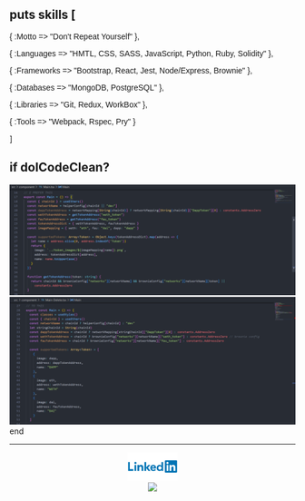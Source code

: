 
<!-- <p align="center">
<img height="180em" src="https://github-readme-stats.vercel.app/api/top-langs/?username=damdafayton&theme=dark&layout=compact" />
</p> -->

## puts skills [
<section style="font-family: Arial;">
<p>{ :Motto => "Don't Repeat Yourself" },</p>

<p>{ :Languages => "HMTL, CSS, SASS, JavaScript, Python, Ruby, Solidity" },</p>

<p>{ :Frameworks => "Bootstrap, React, Jest, Node/Express, Brownie" },</p>

<p>{ :Databases => "MongoDB, PostgreSQL" },</p>

<p>{ :Libraries => "Git, Redux, WorkBox" },</p>
 
<p>{ :Tools => "Webpack, Rspec, Pry" }</p>
</section>
]
<!--
**damdafayton/damdafayton** is a ✨ _special_ ✨ repository because its `README.md` (this file) appears on your GitHub profile.

Here are some ideas to get you started:
-->
<!-- - 🔭 I’m currently working on laptop
- 🌱 I’m currently learning many things
- 👯 I’m looking to collaborate on something
- 🤔 I’m looking for help with anything
- 💬 Ask me about nothing
- 📫 How to reach me: github?
- 😄 Pronouns: are important
- ⚡ Fun fact: first computer bug was literally a bug 🐛
 -->

## if doICodeClean?

![](./code_style1.png)
![](./code_style2.png)
end


---

<p align="center">
<!--   <a target="_blank" href="http://www.codewars.com/users/damdafayton">Codewars</a> -  -->
 <a target="_blank" href="https://linkedin.com/in/damdafayton"><img height="50px" src="./Linkedin-Logo.png"></a><br>
 <a href="https://www.codewars.com/users/damdafayton"><img src="https://www.codewars.com/users/damdafayton/badges/small"></a>
</p>
